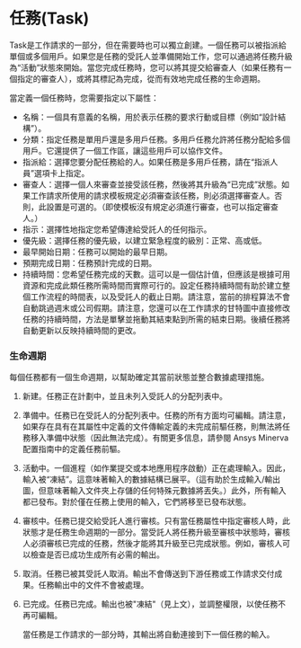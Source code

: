 # 任務(Task)

Task是工作請求的一部分，但在需要時也可以獨立創建。一個任務可以被指派給單個或多個用戶。如果您是任務的受託人並準備開始工作，您可以通過將任務升級為“活動”狀態來開始。當您完成任務時，您可以將其提交給審查人（如果任務有一個指定的審查人），或將其標記為完成，從而有效地完成任務的生命週期。

當定義一個任務時，您需要指定以下屬性：

* 名稱：一個具有意義的名稱，用於表示任務的要求行動或目標（例如“設計結構”）。
* 分類：指定任務是單用戶還是多用戶任務。多用戶任務允許將任務分配給多個用戶。它還提供了一個工作區，讓這些用戶可以協作文件。
* 指派給：選擇您要分配任務給的人。如果任務是多用戶任務，請在“指派人員”選項卡上指定。
* 審查人：選擇一個人來審查並接受該任務，然後將其升級為“已完成”狀態。如果工作請求所使用的請求模板規定必須審查該任務，則必須選擇審查人。否則，此設置是可選的。（即使模板沒有規定必須進行審查，也可以指定審查人。）
* 指示：選擇性地指定您希望傳達給受託人的任何指示。
* 優先級：選擇任務的優先級，以建立緊急程度的級別：正常、高或低。
* 最早開始日期：任務可以開始的最早日期。
* 預期完成日期：任務預計完成的日期。
* 持續時間：您希望任務完成的天數。這可以是一個估計值，但應該是根據可用資源和完成此類任務所需時間而實際可行的。設定任務持續時間有助於建立整個工作流程的時間表，以及受託人的截止日期。請注意，當前的排程算法不會自動跳過週末或公司假期。請注意，您還可以在工作請求的甘特圖中直接修改任務的持續時間，方法是單擊並拖動其結束點到所需的結束日期。後續任務將自動更新以反映持續時間的更改。

### 生命週期

每個任務都有一個生命週期，以幫助確定其當前狀態並整合數據處理措施。&#x20;

1. 新建。任務正在計劃中，並且未列入受託人的分配列表中。
2. 準備中。任務已在受託人的分配列表中。任務的所有方面均可編輯。請注意，如果存在具有在其屬性中定義的文件傳輸定義的未完成前驅任務，則無法將任務移入準備中狀態（因此無法完成）。有關更多信息，請參閱 Ansys Minerva 配置指南中的定義任務前驅。&#x20;
3. 活動中。一個進程（如作業提交或本地應用程序啟動）正在處理輸入。因此，輸入被“凍結”。這意味著輸入的數據結構已展平。（這有助於生成輸入/輸出圖，但意味著輸入文件夾上存儲的任何特殊元數據將丟失。）此外，所有輸入都已發布。對於僅在任務上使用的輸入，它們將移至已發布狀態。
4. 審核中。任務已提交給受託人進行審核。只有當任務屬性中指定審核人時，此狀態才是任務生命週期的一部分。當受託人將任務升級至審核中狀態時，審核人必須審核已完成的任務，然後才能將其升級至已完成狀態。例如，審核人可以檢查是否已成功生成所有必需的輸出。&#x20;
5. 取消。任務已被其受託人取消。輸出不會傳送到下游任務或工作請求交付成果。任務輸出中的文件不會被處理。&#x20;
6.  已完成。任務已完成。輸出也被"凍結"（見上文），並調整權限，以使任務不再可編輯。

    當任務是工作請求的一部分時，其輸出將自動連接到下一個任務的輸入。
